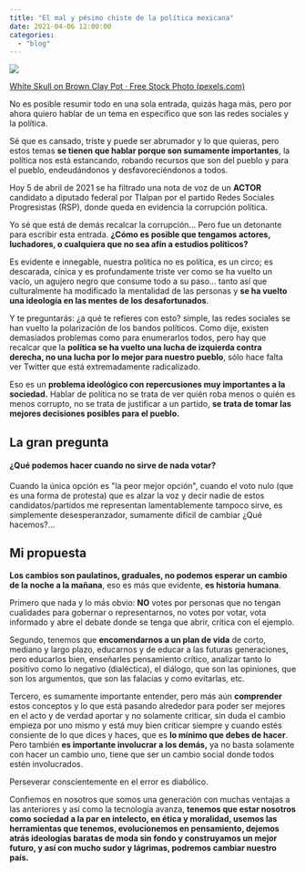 ```yaml
---
title: "El mal y pésimo chiste de la política mexicana"
date: 2021-04-06 12:00:00
categories: 
  - "blog"
---
```


![](images/pexels-photo-7399410-1000x667.jpg)

[White Skull on Brown Clay Pot · Free Stock Photo (pexels.com)](https://www.pexels.com/photo/white-skull-on-brown-clay-pot-7399410/)

No es posible resumir todo en una sola entrada, quizás haga más, pero por ahora quiero hablar de un tema en específico que son las redes sociales y la política.

Sé que es cansado, triste y puede ser abrumador y lo que quieras, pero estos temas **se tienen que hablar porque son sumamente importantes**, la política nos está estancando, robando recursos que son del pueblo y para el pueblo, endeudándonos y desfavoreciéndonos a todos.

Hoy 5 de abril de 2021 se ha filtrado una nota de voz de un **ACTOR** candidato a diputado federal por Tlalpan por el partido Redes Sociales Progresistas (RSP), donde queda en evidencia la corrupción política.

Yo sé que está de demás recalcar la corrupción... Pero fue un detonante para escribir esta entrada.
**¿Cómo es posible que tengamos actores, luchadores, o cualquiera que no sea afín a estudios políticos?**

Es evidente e innegable, nuestra política no es política, es un circo; es descarada, cínica y es profundamente triste ver como se ha vuelto un vacío, un agujero negro que consume todo a su paso... tanto así que culturalmente ha modificado la mentalidad de las personas y **se ha vuelto una ideología en las mentes de los desafortunados**.

Y te preguntarás: ¿a qué te refieres con esto? simple, las redes sociales se han vuelto la polarización de los bandos políticos. Como dije, existen demasiados problemas como para enumerarlos todos, pero hay que recalcar que la **política se ha vuelto una lucha de izquierda contra derecha, no una lucha por lo mejor para nuestro pueblo**, sólo hace falta ver Twitter que está extremadamente radicalizado.

Eso es un **problema ideológico con repercusiones muy importantes a la sociedad.** Hablar de política no se trata de ver quién roba menos o quién es menos corrupto, no se trata de justificar a un partido, **se trata de tomar las mejores decisiones posibles para el pueblo.**

## La gran pregunta

#### **¿Qué podemos hacer cuando no sirve de nada votar?**

Cuando la única opción es "la peor mejor opción", cuando el voto nulo (que es una forma de protesta) que es alzar la voz y decir nadie de estos candidatos/partidos me representan lamentablemente tampoco sirve, es simplemente desesperanzador, sumamente difícil de cambiar ¿Qué hacemos?...

## Mi propuesta

**Los cambios son paulatinos, graduales, no podemos esperar un cambio de la noche a la mañana**, eso es más que evidente, **es historia humana**.

Primero que nada y lo más obvio: **NO** votes por personas que no tengan cualidades para gobernar o representarnos, no votes por votar, vota informado y abre el debate donde se tenga que abrir, crítica con el ejemplo.

Segundo, tenemos que **encomendarnos a un plan de vida** de corto, mediano y largo plazo, educarnos y de educar a las futuras generaciones, pero educarlos bien, enseñarles pensamiento crítico, analizar tanto lo positivo como lo negativo (dialéctica), el diálogo, que son las opiniones, que son los argumentos, que son las falacias y como evitarlas, etc.

Tercero, es sumamente importante entender, pero más aún **comprender** estos conceptos y lo que está pasando alrededor para poder ser mejores en el acto y de verdad aportar y no solamente criticar, sin duda el cambio empieza por uno mismo y está muy bien criticar siempre y cuando estés consiente de lo que dices y haces, que es **lo mínimo que debes de hacer**. Pero también **es importante involucrar a los demás,** ya no basta solamente con hacer un cambio uno, tiene que ser un cambio social donde todos estén involucrados.

Perseverar conscientemente en el error es diabólico.

Confiemos en nosotros que somos una generación con muchas ventajas a las anteriores y así como la tecnología avanza, **tenemos que estar nosotros como sociedad a la par en intelecto, en ética y moralidad, usemos las herramientas que tenemos, evolucionemos en pensamiento, dejemos atrás ideologías baratas de moda sin fondo y construyamos un mejor futuro, y así con mucho sudor y lágrimas, podremos cambiar nuestro país.**
